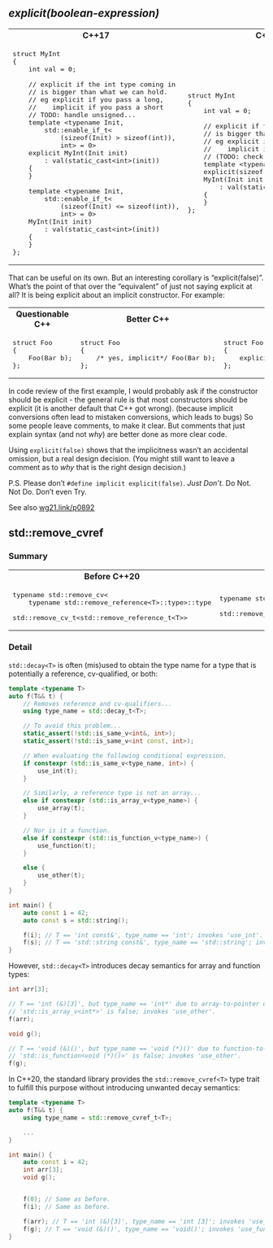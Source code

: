 ## *explicit(boolean-expression)*

<table>
<tbody>
<tr class="odd">
<td><div align="center"><strong>C++17</strong></div></td>
<td><div align="center"><strong>C++20</strong></div></td>
</tr>
<tr class="even">
<td>

<pre lang="cpp">
struct MyInt
{
    int val = 0;

    // explicit if the int type coming in
    // is bigger than what we can hold.
    // eg explicit if you pass a long,
    //    implicit if you pass a short
    // TODO: handle unsigned...
    template &lt;typename Init,
        std::enable_if_t&lt;
            (sizeof(Init) &gt; sizeof(int)),
            int&gt; = 0&gt;
    explicit MyInt(Init init)
        : val(static_cast&lt;int&gt;(init))
    {
    }

    template &lt;typename Init,
        std::enable_if_t&lt;
            (sizeof(Init) &lt;= sizeof(int)),
            int&gt; = 0&gt;
    MyInt(Init init)
        : val(static_cast&lt;int&gt;(init))
    {
    }
};
</pre></td>
<td>

<pre lang="cpp">
struct MyInt
{
    int val = 0;

    // explicit if the int type coming in
    // is bigger than what we can hold.
    // eg explicit if you pass a long,
    //    implicit if you pass a short
    // (TODO: check for unsigned...)
    template &lt;typename Init&gt;
    explicit(sizeof(Init) &gt; sizeof(int))
    MyInt(Init init)
        : val(static_cast&lt;int&gt;(init))
    {
    }
};
</pre></td>
</tr>
</tbody>
</table>

That can be useful on its own. But an interesting corollary is
“explicit(false)”. What’s the point of that over the “equivalent” of
just not saying explicit at all? It is being explicit about an implicit
constructor. For example:

<table>
<colgroup>
<col style="width: 23%" />
<col style="width: 40%" />
<col style="width: 37%" />
</colgroup>
<tbody>
<tr class="odd">
<td><div align="center"><strong>Questionable C++</strong></div></td>
<td><div align="center"><strong>Better C++</strong></div></td>
<td><div align="center"><strong>C++20</strong></div></td>
</tr>
<tr class="even">
<td>

<pre lang="cpp">
struct Foo
{
    Foo(Bar b);
};
</pre></td>
<td>

<pre lang="cpp">
struct Foo
{
    /* yes, implicit*/ Foo(Bar b);
};
</pre></td>
<td>

<pre lang="cpp">
struct Foo
{
    explicit(false) Foo(Bar b);
};
</pre></td>
</tr>
</tbody>
</table>

In code review of the first example, I would probably ask if the
constructor should be explicit - the general rule is that most
constructors should be explicit (it is another default that C++ got
wrong). (because implicit conversions often lead to mistaken
conversions, which leads to bugs) So some people leave comments, to make
it clear. But comments that just explain syntax (and not *why*) are
better done as more clear code.

Using `explicit(false)` shows that the implicitness wasn’t an accidental
omission, but a real design decision. (You might still want to leave a
comment as to *why* that is the right design decision.)

P.S. Please don’t `#define implicit explicit(false)`. *Just Don’t*. Do
Not. Not Do. Don’t even Try.

See also [wg21.link/p0892](https://wg21.link/p0892)

## std::remove\_cvref

### Summary

<table>
<colgroup>
<col style="width: 60%" />
<col style="width: 40%" />
</colgroup>
<tbody>
<tr class="odd">
<td><div align="center"><strong>Before C++20</strong></div></td>
<td><div align="center"><strong>After C++20</strong></div></td>
</tr>
<tr class="even">
<td>

<pre lang="cpp">
typename std::remove_cv&lt;
    typename std::remove_reference&lt;T&gt;::type&gt;::type

std::remove_cv_t&lt;std::remove_reference_t&lt;T&gt;&gt;
</pre></td>
<td>

<pre lang="cpp">
typename std::remove_cvref&lt;T&gt;::type

std::remove_cvref_t&lt;T&gt;
</pre></td>
</tr>
</tbody>
</table>

### Detail

`std::decay<T>` is often (mis)used to obtain the type name for a type
that is potentially a reference, cv-qualified, or both:

``` cpp
template <typename T>
auto f(T&& t) {
    // Removes reference and cv-qualifiers...
    using type_name = std::decay_t<T>;

    // To avoid this problem...
    static_assert(!std::is_same_v<int&, int>);
    static_assert(!std::is_same_v<int const, int>);

    // When evaluating the following conditional expression.
    if constexpr (std::is_same_v<type_name, int>) {
        use_int(t);
    }

    // Similarly, a reference type is not an array...
    else if constexpr (std::is_array_v<type_name>) {
        use_array(t);
    }

    // Nor is it a function.
    else if constexpr (std::is_function_v<type_name>) {
        use_function(t);
    }

    else {
        use_other(t);
    }
}

int main() {
    auto const i = 42;
    auto const s = std::string();

    f(i); // T == 'int const&', type_name == 'int'; invokes 'use_int'.
    f(s); // T == 'std::string const&', type_name == 'std::string'; invokes 'use_other'.
}
```

However, `std::decay<T>` introduces decay semantics for array and
function types:

``` cpp
int arr[3];

// T == 'int (&)[3]', but type_name == 'int*' due to array-to-pointer decay.
// 'std::is_array_v<int*>' is false; invokes 'use_other'.
f(arr);

void g();

// T == 'void (&)()', but type_name == 'void (*)()' due to function-to-pointer decay.
// 'std::is_function<void (*)()>' is false; invokes 'use_other'.
f(g);
```

In C++20, the standard library provides the `std::remove_cvref<T>` type
trait to fulfill this purpose without introducing unwanted decay
semantics:

``` cpp
template <typename T>
auto f(T&& t) {
    using type_name = std::remove_cvref_t<T>;

    ...
}

int main() {
    auto const i = 42;
    int arr[3];
    void g();


    f(0); // Same as before.
    f(i); // Same as before.

    f(arr); // T == 'int (&)[3]', type_name == 'int [3]'; invokes 'use_array'.
    f(g); // T == 'void (&)()', type_name == 'void()'; invokes 'use_function'.
}
```
